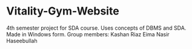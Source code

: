 # Vitality-Gym-Website

4th semester project for SDA course. Uses concepts of DBMS and SDA. Made in Windows form.
Group members:
Kashan Riaz
Eima Nasir
Haseebullah
